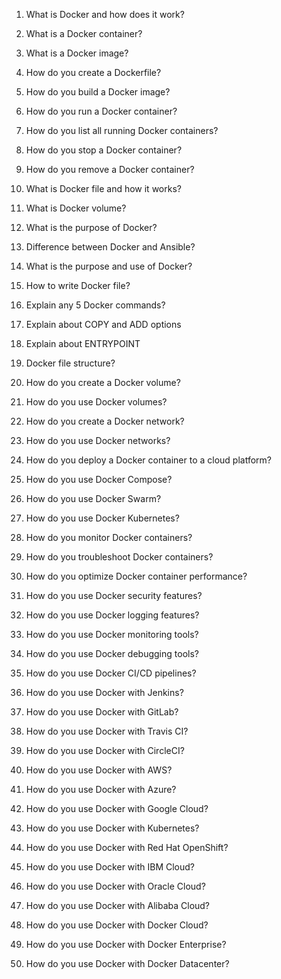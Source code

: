 1. What is Docker and how does it work?

2. What is a Docker container?

3. What is a Docker image?

4. How do you create a Dockerfile?

5. How do you build a Docker image?

6. How do you run a Docker container?

7. How do you list all running Docker containers?

8. How do you stop a Docker container?

9. How do you remove a Docker container?

10. What is Docker file and how it works?

11. What is Docker volume?

12. What is the purpose of Docker?

13. Difference between Docker and Ansible?

14. What is the purpose and use of Docker?

15. How to write Docker file?

16. Explain any 5 Docker commands?

17. Explain about COPY and ADD options

18. Explain about ENTRYPOINT

19. Docker file structure?

20. How do you create a Docker volume?

21. How do you use Docker volumes?

22. How do you create a Docker network?

23. How do you use Docker networks?

24. How do you deploy a Docker container to a cloud platform?

25. How do you use Docker Compose?

26. How do you use Docker Swarm?

27. How do you use Docker Kubernetes?

28. How do you monitor Docker containers?

29. How do you troubleshoot Docker containers?

30. How do you optimize Docker container performance?

31. How do you use Docker security features?

32. How do you use Docker logging features?

33. How do you use Docker monitoring tools?

34. How do you use Docker debugging tools?

35. How do you use Docker CI/CD pipelines?

36. How do you use Docker with Jenkins?

37. How do you use Docker with GitLab?

38. How do you use Docker with Travis CI?

39. How do you use Docker with CircleCI?

40. How do you use Docker with AWS?

41. How do you use Docker with Azure?

42. How do you use Docker with Google Cloud?

43. How do you use Docker with Kubernetes?

44. How do you use Docker with Red Hat OpenShift?

45. How do you use Docker with IBM Cloud?

46. How do you use Docker with Oracle Cloud?

47. How do you use Docker with Alibaba Cloud?

48. How do you use Docker with Docker Cloud?

49. How do you use Docker with Docker Enterprise?

50. How do you use Docker with Docker Datacenter?

